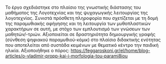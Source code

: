 Το έργο σχεδιάστηκε στο πλαίσιο της γνωστικής διάστασης του μαθήματος της Λογοτεχνίας και της ψυχαγωγικής λειτουργίας της λογοτεχνίας.
Συνιστά πρόσθετη πληροφορία που σχετίζεται με τη δομή της παραμυθιακής αφήγησης και τη λειτουργία των μυθοπλαστικών χαρακτήρων σε αυτή, με στόχο των εμπλουτισμό των γνώσεων των μαθητών/-τριών.
Αξιοποιείται σε δραστηριότητα δημιουργικής γραφής (σύνθεση ψηφιακού παραμυθιού-κόμικ) στο πλαίσιο διδακτικής ενότητας που αποτελείται από συστάδα κειμένων με θεματικό κέντρο την παιδική ηλικία.
Αξιοποιήθηκε ο πόρος:  https://feggaroskoni.gr/el/home/blog-articles/o-vladimir-propp-kai-i-morfologia-tou-parami8iou
